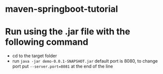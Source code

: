 # maven-springboot-tutorial

# Run using the .jar file with the following command
- cd to the target folder
- run `java -jar demo-0.0.1-SNAPSHOT.jar` 
default port is 8080, to change port put `--server.port=8081` at the end of the line
